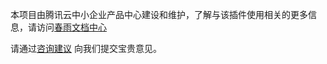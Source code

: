 本项目由腾讯云中小企业产品中心建设和维护，了解与该插件使用相关的更多信息，请访问[春雨文档中心](https://openapp.qq.com/docs/Wordpress/ims.html) 

请通过[咨询建议](https://support.qq.com/products/164613) 向我们提交宝贵意见。